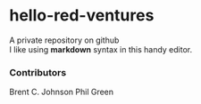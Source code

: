 # hello-red-ventures
A private repository on github </br>
I like using __markdown__ syntax in this handy editor.

### Contributors
Brent C. Johnson
Phil Green
